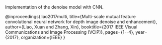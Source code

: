 Implementation of the denoise model with CNN.

@inproceedings{liao2017multi,
  title={Multi-scale mutual feature convolutional neural network for depth image denoise and enhancement},
  author={Liao, Xuan and Zhang, Xin},
  booktitle={2017 IEEE Visual Communications and Image Processing (VCIP)},
  pages={1--4},
  year={2017},
  organization={IEEE}
}